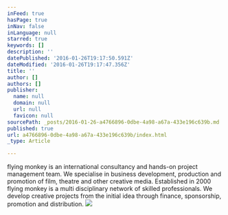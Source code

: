 ```yaml
---
inFeed: true
hasPage: true
inNav: false
inLanguage: null
starred: true
keywords: []
description: ''
datePublished: '2016-01-26T19:17:50.591Z'
dateModified: '2016-01-26T19:17:47.356Z'
title: ''
author: []
authors: []
publisher:
  name: null
  domain: null
  url: null
  favicon: null
sourcePath: _posts/2016-01-26-a4766896-0dbe-4a98-a67a-433e196c639b.md
published: true
url: a4766896-0dbe-4a98-a67a-433e196c639b/index.html
_type: Article

---
```

flying monkey is an international consultancy and hands-on project 
management team. We specialise in business development, production and 
promotion of film, theatre and other creative media. Established in 2000
flying monkey is a multi disciplinary network of skilled professionals.
We develop creative projects from the initial idea through finance, 
sponsorship, promotion and distribution.
![](https://the-grid-user-content.s3-us-west-2.amazonaws.com/99417c3a-25eb-4549-b918-d6b1e622d0c0.jpg)